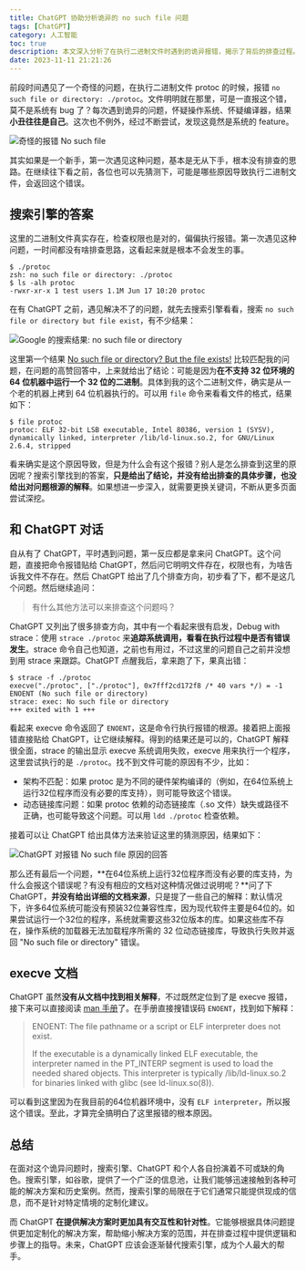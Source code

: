 ```yaml
---
title: ChatGPT 协助分析诡异的 no such file 问题
tags: [ChatGPT]
category: 人工智能
toc: true
description: 本文深入分析了在执行二进制文件时遇到的诡异报错，揭示了背后的排查过程。比较了搜索引擎和ChatGPT排查问题的区别，最后结合人工查看文档，最终找到了问题的根源。
date: 2023-11-11 21:21:26
---
```


前段时间遇见了一个奇怪的问题，在执行二进制文件 protoc 的时候，报错 `no such file or directory: ./protoc`。文件明明就在那里，可是一直报这个错，莫不是系统有 bug 了？每次遇到诡异的问题，怀疑操作系统、怀疑编译器，结果**小丑往往是自己**。这次也不例外，经过不断尝试，发现这竟然是系统的 feature。

![奇怪的报错 No such file](https://slefboot-1251736664.file.myqcloud.com/20231111_chatgpt_no_such_file.webp)

其实如果是一个新手，第一次遇见这种问题，基本是无从下手，根本没有排查的思路。在继续往下看之前，各位也可以先猜测下，可能是哪些原因导致执行二进制文件，会返回这个错误。

<!-- more -->

## 搜索引擎的答案

这里的二进制文件真实存在，检查权限也是对的，偏偏执行报错。第一次遇见这种问题，一时间都没有啥排查思路，这看起来就是根本不会发生的事。

```shell
$ ./protoc
zsh: no such file or directory: ./protoc
$ ls -alh protoc
-rwxr-xr-x 1 test users 1.1M Jun 17 10:20 protoc
```

在有 ChatGPT 之前，遇见解决不了的问题，就先去搜索引擎看看，搜索 `no such file or directory but file exist`，有不少结果：

![Google 的搜索结果: no such file or directory](https://slefboot-1251736664.file.myqcloud.com/20231111_chatgpt_no_such_file_google_search.png)

这里第一个结果 [No such file or directory? But the file exists!](https://askubuntu.com/questions/133389/no-such-file-or-directory-but-the-file-exists) 比较匹配我的问题，在问题的高赞回答中，上来就给出了结论：可能是因为**在不支持 32 位环境的 64 位机器中运行一个 32 位的二进制**。具体到我的这个二进制文件，确实是从一个老的机器上拷到 64 位机器执行的。可以用 `file` 命令来看看文件的格式，结果如下：

```
$ file protoc
protoc: ELF 32-bit LSB executable, Intel 80386, version 1 (SYSV), dynamically linked, interpreter /lib/ld-linux.so.2, for GNU/Linux 2.6.4, stripped
```

看来确实是这个原因导致，但是为什么会有这个报错？别人是怎么排查到这里的原因呢？搜索引擎找到的答案，**只是给出了结论，并没有给出排查的具体步骤，也没给出对问题根源的解释**。如果想进一步深入，就需要更换关键词，不断从更多页面尝试深挖。

## 和 ChatGPT 对话

自从有了 ChatGPT，平时遇到问题，第一反应都是拿来问 ChatGPT。这个问题，直接把命令报错贴给 ChatGPT，然后问它明明文件存在，权限也有，为啥告诉我文件不存在。然后 ChatGPT 给出了几个排查方向，初步看了下，都不是这几个问题。然后继续追问：

> 有什么其他方法可以来排查这个问题吗？

ChatGPT 又列出了很多排查方向，其中有一个看起来很有启发，Debug with strace：使用 `strace ./protoc` 来**追踪系统调用，看看在执行过程中是否有错误发生**。strace 命令自己也知道，之前也有用过，不过这里的问题自己之前并没想到用 strace 来跟踪。ChatGPT 点醒我后，拿来跑了下，果真出错：

```shell
$ strace -f ./protoc
execve("./protoc", ["./protoc"], 0x7fff2cd172f8 /* 40 vars */) = -1 ENOENT (No such file or directory)
strace: exec: No such file or directory
+++ exited with 1 +++
```

看起来 execve 命令返回了 `ENOENT`，这是命令行执行报错的根源。接着把上面报错直接贴给 ChatGPT，让它继续解释。得到的结果还是可以的，ChatGPT 解释很全面，strace 的输出显示 execve 系统调用失败，execve 用来执行一个程序，这里尝试执行的是 `./protoc`。找不到文件可能的原因有不少，比如：

- 架构不匹配：如果 protoc 是为不同的硬件架构编译的（例如，在64位系统上运行32位程序而没有必要的库支持），则可能导致这个错误。
- 动态链接库问题：如果 protoc 依赖的动态链接库（.so 文件）缺失或路径不正确，也可能导致这个问题。可以用 `ldd ./protoc` 检查依赖。

接着可以让 ChatGPT 给出具体方法来验证这里的猜测原因，结果如下：

![ChatGPT 对报错 No such file 原因的回答](https://slefboot-1251736664.file.myqcloud.com/20231111_chatgpt_no_such_file_explain.png)

那么还有最后一个问题，**在64位系统上运行32位程序而没有必要的库支持，为什么会报这个错误呢？有没有相应的文档对这种情况做过说明呢？**问了下 ChatGPT，**并没有给出详细的文档来源**，只是提了一些自己的解释：默认情况下，许多64位系统可能没有预装32位兼容性库，因为现代软件主要是64位的。如果尝试运行一个32位的程序，系统就需要这些32位版本的库。如果这些库不存在，操作系统的加载器无法加载程序所需的 32 位动态链接库，导致执行失败并返回 "No such file or directory" 错误。

## execve 文档

ChatGPT 虽然**没有从文档中找到相关解释**，不过既然定位到了是 execve 报错，接下来可以直接阅读 [man 手册](https://man7.org/linux/man-pages/man2/execve.2.html)了。在手册直接搜错误码 `ENOENT`，找到如下解释：

> ENOENT: The file pathname or a script or ELF interpreter does not exist.
>
> If the executable is a dynamically linked ELF executable, the interpreter named in the PT_INTERP segment is used to load the needed shared objects.  This interpreter is typically /lib/ld-linux.so.2 for binaries linked with glibc (see ld-linux.so(8)).

可以看到这里因为在我目前的64位机器环境中，没有 `ELF interpreter`，所以报这个错误。至此，才算完全搞明白了这里报错的根本原因。

## 总结

在面对这个诡异问题时，搜索引擎、ChatGPT 和个人各自扮演着不可或缺的角色。搜索引擎，如谷歌，提供了一个广泛的信息池，让我们能够迅速接触到各种可能的解决方案和历史案例。然而，搜索引擎的局限在于它们通常只能提供现成的信息，而不是针对特定情境的定制化建议。

而 ChatGPT **在提供解决方案时更加具有交互性和针对性**。它能够根据具体问题提供更加定制化的解决方案，帮助缩小解决方案的范围，并在排查过程中提供逻辑和步骤上的指导。未来，ChatGPT 应该会逐渐替代搜索引擎，成为个人最大的帮手。